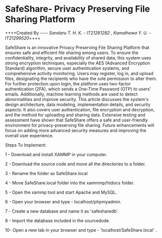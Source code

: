 # SafeShare- Privacy Preserving File Sharing Platform

++++Created By ---- *Sandaru T. H. K. - IT21261282* , *Kamalhewa Y. U. - IT21299520*++++

SafeShare is an innovative Privacy Preserving File Sharing Platform that ensures safe and efficient file sharing among users. To ensure the confidentiality, integrity, and availability of shared data, this system uses strong encryption techniques, especially the AES (Advanced Encryption Standard) algorithm, secure user authentication systems, and comprehensive activity monitoring. Users may register, log in, and upload files, designating the recipients who have the sole permission to alter them. For further protection upon login, the platform uses two-factor authentication (2FA), which sends a One-Time Password (OTP) to users' emails. Additionally, machine learning methods are used to detect abnormalities and improve security. This article discusses the system's design architecture, data modeling, implementation details, and security aspects. It also covers user authentication, file encryption and decryption, and the method for uploading and sharing data. Extensive testing and assessment have shown that SafeShare offers a safe and user-friendly environment for privacy-preserving file sharing. Future enhancements will focus on adding more advanced security measures and improving the overall user experience.

Steps To Implement:

1 - Download and install XAMMP in your computer.

2 - Download the source code and move all the directories to a folder.

3 - Rename the folder as SafeShare.local

4 - Move SafeShare.local folder into the xammmp/htdocs folder.

5 - Open the xammp tool and start Apache and MySQL.

6 - Open your browser and type - localhost/phpmyadmin.

7 - Create a new database and name it as 'safesharedb'.

8 - Import the database included in the sourcedode.

10- Open a new tab in your browser and type - 'localhost/SafeShare.local' .
